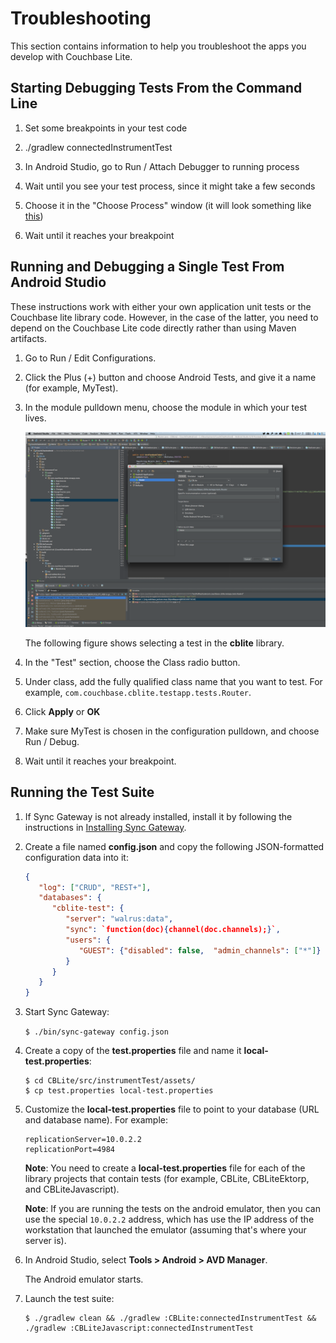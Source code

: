 # Troubleshooting

This section contains information to help you troubleshoot the apps you develop with Couchbase Lite.

## Starting Debugging Tests From the Command Line

1. Set some breakpoints in your test code

2. ./gradlew connectedInstrumentTest

3. In Android Studio, go to Run / Attach Debugger to running process

4. Wait until you see your test process, since it might take a few seconds

5. Choose it in the "Choose Process" window (it will look something like [this](http://cl.ly/image/0v313G320T3B))

6. Wait until it reaches your breakpoint


## Running and Debugging a Single Test From Android Studio

These instructions work with either your own application unit tests or the Couchbase lite library code.  However, in the case of the latter, you need to depend on the Couchbase Lite code directly rather than using Maven artifacts.

1. Go to Run / Edit Configurations.

2. Click the Plus (+) button and choose Android Tests, and give it a name (for example, MyTest).

3. In the module pulldown menu, choose the module in which your test lives.

    ![](images/debug-screen.png)
    
    The following figure shows selecting a test in the **cblite** library.  


4. In the "Test" section, choose the Class radio button.
  
5. Under class, add the fully qualified class name that you want to test. For example, `com.couchbase.cblite.testapp.tests.Router`.

6. Click **Apply** or **OK**

7. Make sure MyTest is chosen in the configuration pulldown, and choose Run / Debug.

8. Wait until it reaches your breakpoint.


## Running the Test Suite

1. If Sync Gateway is not already installed, install it by following the instructions in [Installing Sync Gateway](/sync-gateway/#getting-started-with-sync-gateway).

2. Create a file named **config.json** and copy the following JSON-formatted configuration data into it:

    ```json
    {
       "log": ["CRUD", "REST+"],
       "databases": {
          "cblite-test": {
             "server": "walrus:data",
             "sync": `function(doc){channel(doc.channels);}`,
             "users": {
                "GUEST": {"disabled": false,  "admin_channels": ["*"]}
             }
          }
       }
    }
    ```

3. Start Sync Gateway:

    `$ ./bin/sync-gateway config.json`


4. Create a copy of the **test.properties** file and name it **local-test.properties**:

    ```
    $ cd CBLite/src/instrumentTest/assets/
    $ cp test.properties local-test.properties
    ```

5. Customize the **local-test.properties** file to point to your database (URL and database name).  For example:

    ```
    replicationServer=10.0.2.2
    replicationPort=4984
    ```

    **Note**: You need to create a **local-test.properties** file for each of the library projects that contain tests (for example, CBLite, CBLiteEktorp, and CBLiteJavascript).

    **Note**: If you are running the tests on the android emulator, then you can use the special `10.0.2.2` address, which has use the IP address of the workstation that launched the emulator (assuming that's where your server is).

6. In Android Studio,  select **Tools > Android > AVD Manager**.

    The Android emulator starts.

7. Launch the test suite:

    ```
    $ ./gradlew clean && ./gradlew :CBLite:connectedInstrumentTest && ./gradlew :CBLiteJavascript:connectedInstrumentTest
    ```


